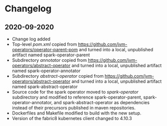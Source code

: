 # Changelog

## 2020-09-2020

- Change log added
- Top-level *pom.xml* copied from https://github.com/jvm-operators/operator-parent-pom and turned into
  a local, unpublished artifact named spark-operator-parent
- Subdirectory *annotator* copied from https://github.com/jvm-operators/abstract-operator and turned into
  a local, unpublished artifact named spark-operator-annotator
- Subdirectory *abstract-operator* copied from https://github.com/jvm-operators/abstract-operator and turned into
  a local,  unpublished artifact named spark-abstract-operator
- Source code for the spark operator moved to *spark-operator* subdirectory and modified to reference
  spark-operator-parent, spark-operator-annotator, and spark-abstract-operator as dependencies instead
  of their precursors published in maven repositories.
- Dockerfiles and Makefile modified to build with the new setup.
- Version of the fabric8 kubernetes client changed to 4.10.3

